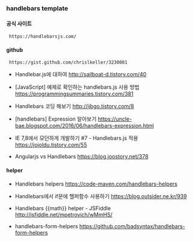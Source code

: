 ### handlebars template
#### 공식 사이트
     https://handlebarsjs.com/
#### github
     https://gist.github.com/chrislkeller/3230081

* Handlebar.js에 대하여
  http://sailboat-d.tistory.com/40

* [JavaScript] 예제로 확인하는 handlebars.js 사용 방법
  https://programmingsummaries.tistory.com/381

* Handlebars  코딩 해보기
  http://ijbgo.tistory.com/8

* [handlebars] Expression 알아보기
  https://uncle-bae.blogspot.com/2016/06/handlebars-expression.html
* IE 7,8에서 모던하게 개발하기 #7 - Handlebars.js 적용
  https://jojoldu.tistory.com/55
* Angularjs vs Handlebars
  https://blog.joostory.net/378

#### helper
* Handlebars helpers
  https://code-maven.com/handlebars-helpers
    
* Handlebars에서 if문에 헬퍼함수 사용하기
  https://blog.outsider.ne.kr/939
    
* Handlebars {{math}} helper - JSFiddle
  http://jsfiddle.net/mpetrovich/wMmHS/

* handlebars-form-helpers
  https://github.com/badsyntax/handlebars-form-helpers
